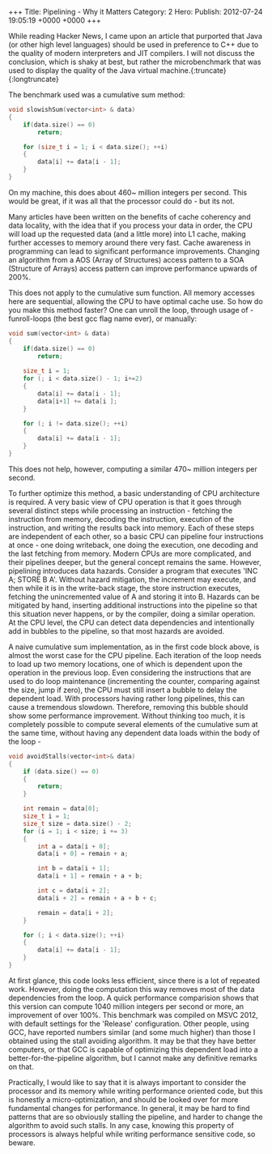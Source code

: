 +++
Title: Pipelining - Why it Matters
Category: 2
Hero: 
Publish: 2012-07-24 19:05:19 +0000 +0000
+++

While reading Hacker News, I came upon an article that purported that Java (or other high level languages) should be used in preference to C++ due to the quality of modern interpreters and JIT compilers. I will not discuss the conclusion, which is shaky at best, but rather the microbenchmark that was used to display the quality of the Java virtual machine.{:truncate}{:longtruncate}

The benchmark used was a cumulative sum method:

```cpp
void slowishSum(vector<int> & data) 
{
    if(data.size() == 0) 
        return;

    for (size_t i = 1; i < data.size(); ++i) 
    {
        data[i] += data[i - 1];
    }
}
```

On my machine, this does about 460~ million integers per second. This would be great, if it was all that the processor could do - but its not.

Many articles have been written on the benefits of cache coherency and data locality, with the idea that if you process your data in order, the CPU will load up the requested data (and a little more) into L1 cache, making further accesses to memory around there very fast. Cache awareness in programming can lead to significant performance improvements. Changing an algorithm from a AOS (Array of Structures) access pattern to a SOA (Structure of Arrays) access pattern can improve performance upwards of 200%. 

This does not apply to the cumulative sum function. All memory accesses here are sequential, allowing the CPU to have optimal cache use. So how do you make this method faster? One can unroll the loop, through usage of -funroll-loops (the best gcc flag name ever), or manually: 

```cpp
void sum(vector<int> & data) 
{
    if(data.size() == 0) 
        return;
 
    size_t i = 1;
    for (; i < data.size() - 1; i+=2) 
    {
        data[i] += data[i - 1];
        data[i+1] += data[i ];
    }

    for (; i != data.size(); ++i) 
    {
        data[i] += data[i - 1];
    }
}
```

This does not help, however, computing a similar 470~ million integers per second.

To further optimize this method, a basic understanding of CPU architecture is required. A very basic view of CPU operation is that it goes through several distinct steps while processing an instruction - fetching the instruction from memory, decoding the instruction, execution of the instruction, and writing the results back into memory. Each of these steps are independent of each other, so a basic CPU can pipeline four instructions at once - one doing writeback, one doing the execution, one decoding and the last fetching from memory. Modern CPUs are more complicated, and their pipelines deeper, but the general concept remains the same. However, pipelining introduces data hazards. Consider a program that executes 'INC A; STORE B A'. Without hazard mitigation, the increment may execute, and then while it is in the write-back stage, the store instruction executes, fetching the unincremented value of A and storing it into B. Hazards can be mitigated by hand, inserting additional instructions into the pipeline so that this situation never happens, or by the compiler, doing a similar operation. At the CPU level, the CPU can detect data dependencies and intentionally add in bubbles to the pipeline, so that most hazards are avoided.

A naive cumulative sum implementation, as in the first code block above, is almost the worst case for the CPU pipeline. Each iteration of the loop needs to load up two memory locations, one of which is dependent upon the operation in the previous loop. Even 
considering the instructions that are used to do loop maintenance (incrementing the counter, comparing against the size, jump if zero), the CPU must still insert a bubble to delay the dependent load. With processors having rather long pipelines, this can cause a tremendous slowdown. Therefore, removing this bubble should show some performance improvement. Without thinking too much, it is completely possible to compute several elements of the cumulative sum at the same time, without having any dependent data loads within the body of the loop - 

```cpp
void avoidStalls(vector<int>& data)
{
	if (data.size() == 0) 
	{
		return;
	}

	int remain = data[0];
	size_t i = 1;
	size_t size = data.size() - 2;
	for (i = 1; i < size; i += 3) 
	{
		int a = data[i + 0];
		data[i + 0] = remain + a;

		int b = data[i + 1];
		data[i + 1] = remain + a + b;

		int c = data[i + 2];
		data[i + 2] = remain + a + b + c;

		remain = data[i + 2];
	}

	for (; i < data.size(); ++i) 
	{
		data[i] += data[i - 1];
	}
}
```

At first glance, this code looks less efficient, since there is a lot of repeated work. However, doing the computation this way removes most of the data dependencies from the loop. A quick performance comparision shows that this version can compute 1040 million integers per second or more, an improvement of over 100%. This benchmark was compiled on MSVC 2012, with default settings for the 'Release' configuration. Other people, using GCC, have reported numbers similar (and some much higher) than those I obtained using the stall avoiding algorithm. It may be that they have better computers, or that GCC is capable of optimizing this dependent load into a better-for-the-pipeline algorithm, but I cannot make any definitive remarks on that.

Practically, I would like to say that it is always important to consider the processor and its memory while writing performance oriented code, but this is honestly a micro-optimization, and should be looked over for more fundamental changes for performance. In general, it may be hard to find patterns that are so obviously stalling the pipeline, and harder to change the algorithm to avoid such stalls. In any case, knowing this property of processors is always helpful while writing performance sensitive code, so beware.